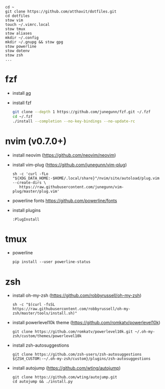 ```
cd ~
git clone https://github.com/atthavit/dotfiles.git
cd dotfiles
stow vim
touch ~/.vimrc.local
stow tmux
stow aliases
mkdir ~/.config
mkdir ~/.gnupg && stow gpg
stow powerline
stow dotenv
stow zsh
...
```
fzf
===

* install [ag](https://github.com/ggreer/the_silver_searcher)

* install fzf

    ```bash
    git clone --depth 1 https://github.com/junegunn/fzf.git ~/.fzf
    cd ~/.fzf
    ./install --completion --no-key-bindings --no-update-rc
    ```


nvim (v0.7.0+)
==============
* install neovim (https://github.com/neovim/neovim)
* install vim-plug (https://github.com/junegunn/vim-plug)  

    ```
    sh -c 'curl -fLo "${XDG_DATA_HOME:-$HOME/.local/share}"/nvim/site/autoload/plug.vim --create-dirs \
       https://raw.githubusercontent.com/junegunn/vim-plug/master/plug.vim'
    ```


* powerline fonts https://github.com/powerline/fonts  
* install plugins

    ```
    :PlugInstall
    ```


tmux
====
* powerline  

    ```
    pip install --user powerline-status
    ```


zsh
===
* install oh-my-zsh (https://github.com/robbyrussell/oh-my-zsh)  

    ```
    sh -c "$(curl -fsSL https://raw.githubusercontent.com/robbyrussell/oh-my-zsh/master/tools/install.sh)"
    ```

* install powerlevel10k theme (https://github.com/romkatv/powerlevel10k)  

    ```
    git clone https://github.com/romkatv/powerlevel10k.git ~/.oh-my-zsh/custom/themes/powerlevel10k
    ```

* install zsh-autosuggestions

    ```
    git clone https://github.com/zsh-users/zsh-autosuggestions ${ZSH_CUSTOM:-~/.oh-my-zsh/custom}/plugins/zsh-autosuggestions
    ```

* install autojump (https://github.com/wting/autojump)

    ```
    git clone https://github.com/wting/autojump.git
    cd autojump && ./install.py
    ```
